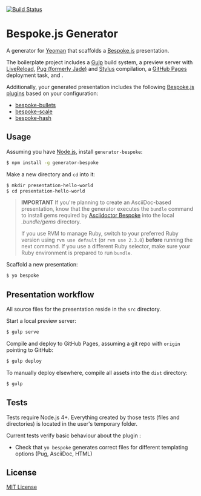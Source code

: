 [![Build Status](https://img.shields.io/travis/markdalgleish/generator-bespoke/master.svg?style=flat-square)](http://travis-ci.org/markdalgleish/generator-bespoke)

# Bespoke.js Generator

A generator for [Yeoman](http://yeoman.io) that scaffolds a [Bespoke.js](http://markdalgleish.com/projects/bespoke.js) presentation.

The boilerplate project includes a [Gulp](http://gulpjs.com) build system, a preview server with [LiveReload](http://livereload.com), [Pug (formerly Jade)](http://jade-lang.com) and [Stylus](http://stylus-lang.com/) compilation, a [GitHub Pages](http://pages.github.com) deployment task, and .

Additionally, your generated presentation includes the following [Bespoke.js plugins](https://github.com/markdalgleish/bespoke.js#plugins) based on your configuration:

 - [bespoke-bullets](https://github.com/markdalgleish/bespoke-bullets)
 - [bespoke-scale](https://github.com/markdalgleish/bespoke-scale)
 - [bespoke-hash](https://github.com/markdalgleish/bespoke-hash)

## Usage

Assuming you have [Node.js](http://nodejs.org), install `generator-bespoke`:
```bash
$ npm install -g generator-bespoke
```

Make a new directory and `cd` into it:
```bash
$ mkdir presentation-hello-world
$ cd presentation-hello-world
```

> **IMPORTANT** If you're planning to create an AsciiDoc-based presentation, know that the generator executes the `bundle` command to install gems required by [Asciidoctor Bespoke](https://github.com/asciidoctor/asciidoctor-bespoke) into the local *.bundle/gems* directory.
>
> If you use RVM to manage Ruby, switch to your preferred Ruby version using `rvm use default` (or `rvm use 2.3.0`) **before** running the next command. If you use a different Ruby selector, make sure your Ruby environment is prepared to run `bundle`.

Scaffold a new presentation:
```bash
$ yo bespoke
```

## Presentation workflow

All source files for the presentation reside in the `src` directory.

Start a local preview server:
```bash
$ gulp serve
```

Compile and deploy to GitHub Pages, assuming a git repo with `origin` pointing to GitHub:
```bash
$ gulp deploy
```

To manually deploy elsewhere, compile all assets into the `dist` directory:
```bash
$ gulp
```

## Tests

Tests require Node.js 4+.
Everything created by those tests (files and directories) is located in the user's temporary folder.

Current tests verify basic behaviour about the plugin :

* Check that `yo bespoke` generates correct files for different templating options (Pug, AsciiDoc, HTML)

## License
[MIT License](http://markdalgleish.mit-license.org)
